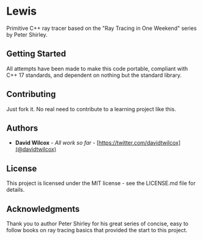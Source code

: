 # Lewis

Primitive C++ ray tracer based on the "Ray Tracing in One Weekend" series by Peter Shirley.

## Getting Started

All attempts have been made to make this code portable, compliant with C++ 17 standards, and dependent on nothing but the standard library.

## Contributing

Just fork it. No real need to contribute to a learning project like this.

## Authors

* __David Wilcox__ - *All work so far* - [https://twitter.com/davidtwilcox](@davidtwilcox)

## License

This project is licensed under the MIT license - see the LICENSE.md file for details.

## Acknowledgments

Thank you to author Peter Shirley for his great series of concise, easy to follow books on ray tracing basics that provided the start to this project.
